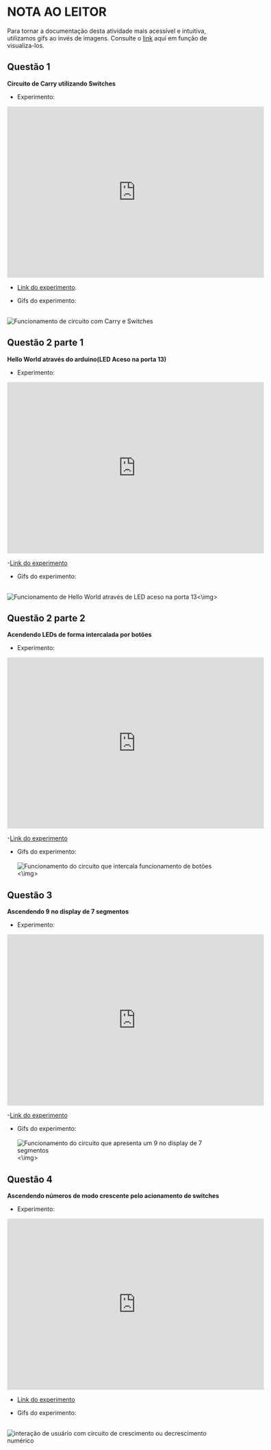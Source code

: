 
# NOTA AO LEITOR
Para tornar a documentação desta atividade mais acessível e intuitiva, utilizamos gifs ao invés de imagens. Consulte o [link](#https://github.com/jAzz-hub/Microcontroladores_CEFET-MG/blob/main/Atividade_2/relat%C3%B3rio.md) aqui em função de visualiza-los.

## Questão 1
**Circuito de Carry utilizando Switches**

- Experimento:
<!-- Q1 - Hello World Wokwki-->
<iframe width="600" height="400" src="https://wokwi.com/projects/429028773984946177" frameborder="0"></iframe>

- [Link do experimento](#https://wokwi.com/projects/429028773984946177).

- Gifs do experimento: <br> <br>
<img src="Documentation/gifs/1.gif" alt ="Funcionamento de circuito com Carry e Switches">


## Questão 2 parte 1
**Hello World através do arduino(LED Aceso na porta 13)**

- Experimento:
<!-- Q2 - Parte 1 -->
<iframe width="600" height="400" src="https://wokwi.com/projects/429719586259513345" frameborder="0"></iframe>


-[Link do experimento](#https://wokwi.com/projects/429719586259513345)


- Gifs do experimento: <br> <br>

<img src="Documentation/gifs/2.1.gif" alt ="Funcionamento de Hello World através de LED aceso na porta 13"><\img>


## Questão 2 parte 2
**Acendendo LEDs de forma intercalada por botões**

- Experimento:
<!-- Q2 - Parte 2 -->
<iframe width="600" height="400" src="https://wokwi.com/projects/429710619276322817" frameborder="0"></iframe>

-[Link do experimento](#https://wokwi.com/projects/429710619276322817)

- Gifs do experimento: <br> <br>
<img src="Documentation/gifs/2.2.gif" alt="Funcionamento do circuito que intercala funcionamento de botões"><\img>


## Questão 3
**Ascendendo 9 no display de 7 segmentos**

- Experimento:
<!-- Q3 - -->
<iframe width="600" height="400" src="https://wokwi.com/projects/430296235882333185" frameborder="0"></iframe>

-[Link do experimento](#https://wokwi.com/projects/430296235882333185)

- Gifs do experimento: <br> <br>
<img src="Documentation/gifs/3.gif" alt="Funcionamento do circuito que apresenta um 9 no display de 7 segmentos"><\img>


## Questão 4
**Ascendendo números de modo crescente pelo acionamento de switches**

- Experimento:
<!-- Q4 - -->
<iframe width="600" height="400" src="https://wokwi.com/projects/430956752300134401" frameborder="0"></iframe>

- [Link do experimento](#https://wokwi.com/projects/430956752300134401)

- Gifs do experimento: <br> <br>
<img src="Documentation/gifs/4.gif" alt="interação de usuário com circuito de crescimento ou decrescimento numérico">